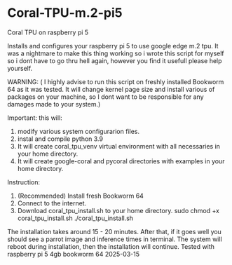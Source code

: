 # Coral-TPU-m.2-pi5
Coral TPU on raspberry pi 5


Installs and configures your raspberry pi 5 to use google edge m.2 tpu.
It was a nightmare to make this thing working so i wrote this script for myself so i dont have to go thru hell again,
however you find it usefull please help yourself.

WARNING: ( I highly advise to run this script on freshly installed Bookworm 64 as it was tested. It will change kernel page size and install various of packages on your machine,
so I dont want to be responsible for any damages made to your system.)


Important:
this will:
  1. modify various system configurarion files.
  2. instal and compile python 3.9
  3. It will create coral_tpu_venv virtual environment with all necessaries in your home directory.
  4. It will create google-coral and pycoral directories with examples in your home directory.

Instruction:
  1. (Recommended) Install fresh Bookworm 64
  2. Connect to the internet.
  3. Download coral_tpu_install.sh to your home directory.
   sudo chmod +x coral_tpu_install.sh
   ./coral_tpu_install.sh


 The installation takes around 15 - 20 minutes. After that, if it goes well you should see a parrot image and inference times in terminal.
 The system will reboot during installation, then the installation will continue.
 Tested with raspberry pi 5 4gb bookworm 64 2025-03-15
